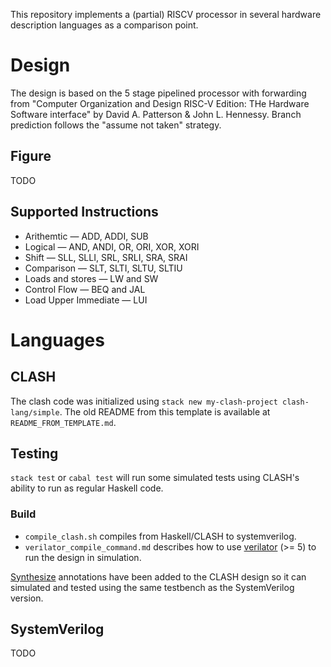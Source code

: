 This repository implements a (partial) RISCV processor in several hardware description languages as a comparison point.

# Design

The design is based on the 5 stage pipelined processor with forwarding from "Computer Organization and Design RISC-V Edition: THe Hardware Software interface" by David A. Patterson & John L. Hennessy. Branch prediction follows the "assume not taken" strategy.

## Figure

TODO

## Supported Instructions

- Arithemtic — ADD, ADDI, SUB
- Logical — AND, ANDI, OR, ORI, XOR, XORI
- Shift — SLL, SLLI, SRL, SRLI, SRA, SRAI
- Comparison — SLT, SLTI, SLTU, SLTIU
- Loads and stores — LW and SW
- Control Flow — BEQ and JAL
- Load Upper Immediate — LUI

# Languages
## CLASH
The clash code was initialized using `stack new my-clash-project clash-lang/simple`. The old README from this template is available at `README_FROM_TEMPLATE.md`.

## Testing
`stack test` or `cabal test` will run some simulated tests using CLASH's ability to run as regular Haskell code.

### Build
- `compile_clash.sh` compiles from Haskell/CLASH to systemverilog.
- `verilator_compile_command.md` describes how to use [verilator](https://www.veripool.org/verilator/) (>= 5) to run the design in simulation.

[Synthesize](https://hackage-content.haskell.org/package/clash-prelude-1.8.2/docs/Clash-Annotations-TopEntity.html) annotations have been added to the CLASH design so it can simulated and tested using the same testbench as the SystemVerilog version.

## SystemVerilog

TODO
